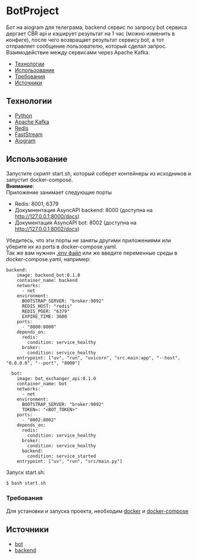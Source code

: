# BotProject
Бот на aiogram для телеграма, backend сервис по запросу bot сервиса дергает CBR api и кэширует результат на 1 час (можно изменить в конфиге), после чего возвращает результат сервису bot, а тот отправляет сообщение пользователю, который сделал запрос. Взаимодействие между сервисами через Apache Kafka.
- [Технологии](#технологии)
- [Использование](#использование)
- [Требования](#требования)
- [Источники](#источники)

## Технологии
- [Python](https://www.python.org/)
- [Apache Kafka](https://kafka.apache.org/)
- [Redis](https://redis.io/)
- [FastStream](https://faststream.airt.ai/latest/)
- [Aiogram](https://aiogram.dev/)

## Использование
Запустите скрипт start.sh, который соберет контейнеры из исходников и запустит docker-compose.  
**Внимание**:  
Приложение занимает следующие порты
- Redis: 8001, 6379
- Докумнентация AsyncAPI backend: 8000 (доступна на http://127.0.0.1:8000/docs)
- Документация AsyncAPI bot: 8002 (доступна на http://127.0.0.1:8002/docs)
  
Убедитесь, что эти порты не заняты другими приложениями или уберите их из ports в docker-compose.yaml.  
Так же вам нужнен [.env файл](https://github.com/OrtemRepos/BotProject/blob/main/.env.example) или же введите переменные среды в docker-compose.yaml, например:
```Compose
backend:
    image: backend_bot:0.1.0
    container_name: backend
    networks:
      - net
    environment:
      BOOTSTRAP_SERVER: "broker:9092"
      REDIS_HOST: "redis"
      REDIS_POER: "6379"
      EXPIRE_TIME: 3600 
    ports:
      - "8000:8000"
    depends_on:
      redis:
        condition: service_healthy
      broker:
        condition: service_healthy
    entrypoint: ["uv", "run", "uvicorn", "src.main:app", "--host", "0.0.0.0", "--port", "8000"]

  bot:
    image: bot_exchanger_api:0.1.0
    container_name: bot
    networks:
      - net
    environment:
      BOOTSTRAP_SERVER: "broker:9092"
      TOKEN=: "<BOT_TOKEN>"
    ports:
      - "8002:8002"
    depends_on:
      redis:
        condition: service_healthy
      broker:
        condition: service_healthy
      backend:
        condition: service_started
    entrypoint: ["uv", "run", "src/main.py"]
```

   
Запуск start.sh:
```bash
$ bash start.sh
```

### Требования
Для установки и запуска проекта, необходим [docker](https://www.docker.com/) и [docker-compose](https://docs.docker.com/compose/install/)

## Источники
- [bot](https://github.com/OrtemRepos/BotWIthKafka)
- [backend](https://github.com/OrtemRepos/BotApiBackendFaststream)
